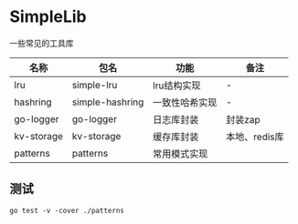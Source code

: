 # SimpleLib

一些常见的工具库

|名称|包名|功能|备注|
|-|-|-|-|
|lru|simple-lru|lru结构实现|-|
|hashring|simple-hashring|一致性哈希实现|-|
|go-logger|go-logger|日志库封装|封装zap|
|kv-storage|kv-storage|缓存库封装|本地、redis库|
|patterns|patterns|常用模式实现|

## 测试

```
go test -v -cover ./patterns
```